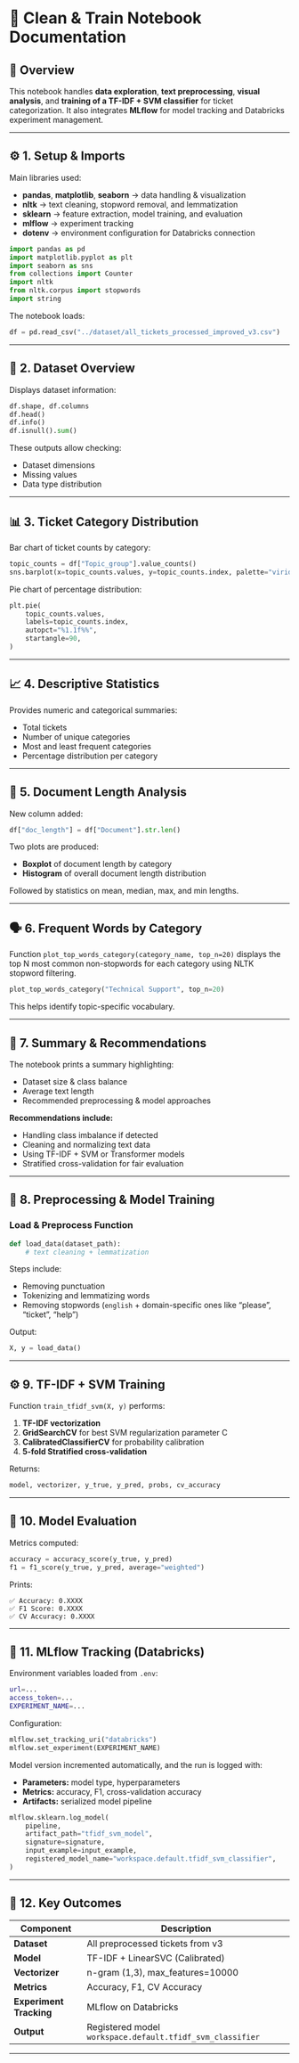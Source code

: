 # 🧹 Clean & Train Notebook Documentation

## 📁 Overview

This notebook handles **data exploration**, **text preprocessing**, **visual analysis**, and **training of a TF-IDF + SVM classifier** for ticket categorization.
It also integrates **MLflow** for model tracking and Databricks experiment management.

---

## ⚙️ 1. Setup & Imports

Main libraries used:

* **pandas**, **matplotlib**, **seaborn** → data handling & visualization
* **nltk** → text cleaning, stopword removal, and lemmatization
* **sklearn** → feature extraction, model training, and evaluation
* **mlflow** → experiment tracking
* **dotenv** → environment configuration for Databricks connection

```python
import pandas as pd
import matplotlib.pyplot as plt
import seaborn as sns
from collections import Counter
import nltk
from nltk.corpus import stopwords
import string
```

The notebook loads:

```python
df = pd.read_csv("../dataset/all_tickets_processed_improved_v3.csv")
```

---

## 🧾 2. Dataset Overview

Displays dataset information:

```python
df.shape, df.columns
df.head()
df.info()
df.isnull().sum()
```

These outputs allow checking:

* Dataset dimensions
* Missing values
* Data type distribution

---

## 📊 3. Ticket Category Distribution

Bar chart of ticket counts by category:

```python
topic_counts = df["Topic_group"].value_counts()
sns.barplot(x=topic_counts.values, y=topic_counts.index, palette="viridis")
```

Pie chart of percentage distribution:

```python
plt.pie(
    topic_counts.values,
    labels=topic_counts.index,
    autopct="%1.1f%%",
    startangle=90,
)
```

---

## 📈 4. Descriptive Statistics

Provides numeric and categorical summaries:

* Total tickets
* Number of unique categories
* Most and least frequent categories
* Percentage distribution per category

---

## 🧮 5. Document Length Analysis

New column added:

```python
df["doc_length"] = df["Document"].str.len()
```

Two plots are produced:

* **Boxplot** of document length by category
* **Histogram** of overall document length distribution

Followed by statistics on mean, median, max, and min lengths.

---

## 🗣️ 6. Frequent Words by Category

Function `plot_top_words_category(category_name, top_n=20)`
displays the top N most common non-stopwords for each category using NLTK stopword filtering.

```python
plot_top_words_category("Technical Support", top_n=20)
```

This helps identify topic-specific vocabulary.

---

## 📜 7. Summary & Recommendations

The notebook prints a summary highlighting:

* Dataset size & class balance
* Average text length
* Recommended preprocessing & model approaches

**Recommendations include:**

* Handling class imbalance if detected
* Cleaning and normalizing text data
* Using TF-IDF + SVM or Transformer models
* Stratified cross-validation for fair evaluation

---

## 🧠 8. Preprocessing & Model Training

### Load & Preprocess Function

```python
def load_data(dataset_path):
    # text cleaning + lemmatization
```

Steps include:

* Removing punctuation
* Tokenizing and lemmatizing words
* Removing stopwords (`english` + domain-specific ones like “please”, “ticket”, “help”)

Output:

```python
X, y = load_data()
```

---

## ⚙️ 9. TF-IDF + SVM Training

Function `train_tfidf_svm(X, y)` performs:

1. **TF-IDF vectorization**
2. **GridSearchCV** for best SVM regularization parameter C
3. **CalibratedClassifierCV** for probability calibration
4. **5-fold Stratified cross-validation**

Returns:

```python
model, vectorizer, y_true, y_pred, probs, cv_accuracy
```

---

## 🧩 10. Model Evaluation

Metrics computed:

```python
accuracy = accuracy_score(y_true, y_pred)
f1 = f1_score(y_true, y_pred, average="weighted")
```

Prints:

```
✅ Accuracy: 0.XXXX
✅ F1 Score: 0.XXXX
✅ CV Accuracy: 0.XXXX
```

---

## 🚀 11. MLflow Tracking (Databricks)

Environment variables loaded from `.env`:

```bash
url=...
access_token=...
EXPERIMENT_NAME=...
```

Configuration:

```python
mlflow.set_tracking_uri("databricks")
mlflow.set_experiment(EXPERIMENT_NAME)
```

Model version incremented automatically, and the run is logged with:

* **Parameters:** model type, hyperparameters
* **Metrics:** accuracy, F1, cross-validation accuracy
* **Artifacts:** serialized model pipeline

```python
mlflow.sklearn.log_model(
    pipeline,
    artifact_path="tfidf_svm_model",
    signature=signature,
    input_example=input_example,
    registered_model_name="workspace.default.tfidf_svm_classifier",
)
```

---

## 🧾 12. Key Outcomes

| Component               | Description                                               |
| ----------------------- | --------------------------------------------------------- |
| **Dataset**             | All preprocessed tickets from v3                          |
| **Model**               | TF-IDF + LinearSVC (Calibrated)                           |
| **Vectorizer**          | n-gram (1,3), max_features=10000                          |
| **Metrics**             | Accuracy, F1, CV Accuracy                                 |
| **Experiment Tracking** | MLflow on Databricks                                      |
| **Output**              | Registered model `workspace.default.tfidf_svm_classifier` |

---
